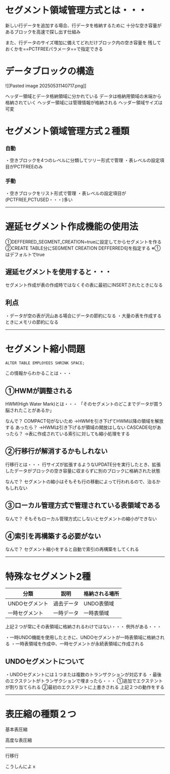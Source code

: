 # セグメント領域管理方式とは・・・

新しい行データを追加する場合、行データを格納するために
十分な空き容量があるブロックを高速で探し出す仕組み

また、行データのサイズ増加に備えてどれだけブロック内の空き容量を
残しておくかを==PCTFREEパラメータ==で指定できる

# データブロックの構造

![[Pasted image 20250531140717.png]]

ヘッダー領域とデータ格納領域に分かれている
データは格納用領域の末端から格納されていく
ヘッダー領域には管理情報が格納される
ヘッダー領域サイズは可変

# セグメント領域管理方式２種類

### 自動
・空きブロックを4つのレベルに分類してツリー形式で管理
・表レベルの設定項目がPCTFREEのみ
### 手動
・空きブロックをリスト形式で管理
・表レベルの設定項目が(PCTFREE,PCTUSED・・・)多い

---
# 遅延セグメント作成機能の使用法

①DEFFERRED_SEGMENT_CREATION=trueに設定してからセグメントを作る
②CREATE TABLE分にSEGMENT CREATION DEFFERRED句を指定する
※①はデフォルトでtrue

## 遅延セグメントを使用すると・・・
セグメント作成が表の作成時ではなくその表に最初にINSERTされたときになる
## 利点
・データが空の表が沢山ある場合にデータの節約になる
・大量の表を作成するときにメモリの節約になる

---
# セグメント縮小問題

`ALTER TABLE EMPLOYEES SHRINK SPACE;`

この情報からわかることは・・・

## ①HWMが調整される

HWM(High Water Mark)とは・・・
「そのセグメントのどこまでデータが買う脳されたことがあるか」

なんで？
COMPACT句がないため
→HWMを引き下げてHWM以降の領域を解放する
あったら？
→HWMは引き下げるが領域の開放はしない
CASCADE句があったら？
→表に作成されている索引に対しても縮小処理をする

## ②行移行が解消するかもしれない

行移行とは・・・
行サイズが拡張するようなUPDATE分を実行したとき、拡張したデータがブロックの空き容量に収まらずに別のブロックに格納された状態

なんで？
セグメントの縮小はそもそも行の移動によって行われるので、治るかもしれない

## ③ローカル管理方式で管理されている表領域である
なんで？
そもそもローカル管理方式にしないとセグメントの縮小ができない

## ④索引を再構築する必要がない
なんで？
セグメント縮小をすると自動で索引の再構築をしてくれる

---
# 特殊なセグメント2種

| 分類        | 説明    | 格納される場所 |
| --------- | ----- | ------- |
| UNDOセグメント | 過去データ | UNDO表領域 |
| 一時セグメント   | 一時データ | 一時表領域   |

上記２つが常にその表領域に格納されるわけではない・・・
例外がある・・・

・一時UNDO機能を使用したときに、UNDOセグメントが一時表領域に格納される
・一時表領域を作成中、一時セグメントが永続表領域に作成される

## UNDOセグメントについて

・UNDOセグメントには１つまたは複数のトランザクションが対応する
・最後のエクステントがトランザクションで埋まったら・・・
①追加でエクステントが割り当てられる
②最初のエクステントに上書きされる
上記２つの動作をする

---
# 表圧縮の種類２つ

基本表圧縮

高度な表圧縮

---
行移行

こうしんによｘ
